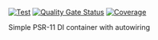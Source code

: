 [![Test](https://github.com/mqwerty/service-manager/workflows/Test/badge.svg)](https://github.com/mqwerty/service-manager/actions?query=workflow%3ATest)
[![Quality Gate Status](https://sonarcloud.io/api/project_badges/measure?project=mqwerty_dependency-injection&metric=alert_status)](https://sonarcloud.io/dashboard?id=mqwerty_service-manager)
[![Coverage](https://sonarcloud.io/api/project_badges/measure?project=mqwerty_dependency-injection&metric=coverage)](https://sonarcloud.io/dashboard?id=mqwerty_service-manager)

Simple PSR-11 DI container with autowiring
